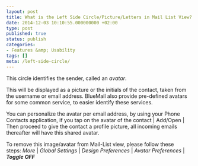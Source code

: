 ```yaml
---
layout: post
title: What is the Left Side Circle/Picture/Letters in Mail List View? How to Remove Sender's Avatar/Image?
date: 2014-12-03 10:10:55.000000000 +02:00
type: post
published: true
status: publish
categories:
- Features &amp; Usability
tags: []
meta: /left-side-circle/
---
```


This circle identifies the sender, called an *avatar*.

This will be displayed as a picture or the initials of the contact, taken from the username or email address. BlueMail also provide pre-defined avatars for some common service, to easier identify these services.

You can personalize the avatar per email address, by using your Phone Contacts application, if you tap on the avatar of the contact \| Add/Open \| Then proceed to give the contact a profile picture, all incoming emails thereafter will have this shared avatar.

To remove this image/avatar from Mail-List view, please follow these steps: *More* \| *Global Settings* \| *Design Preferences* \| *Avatar Preferences* \| ***Toggle OFF***